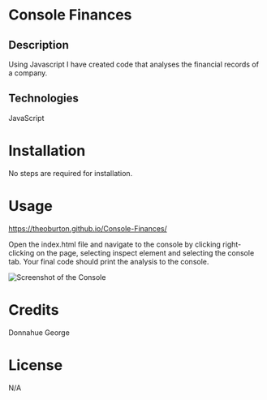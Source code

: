 # Console Finances

## Description

Using Javascript I have created code that analyses the financial records of a company.

## Technologies

JavaScript

# Installation

No steps are required for installation.


# Usage

https://theoburton.github.io/Console-Finances/

Open the index.html file and navigate to the console by clicking right-clicking on the page, selecting inspect element and selecting the console tab.
Your final code should print the analysis to the console.

![Screenshot of the Console](./assets/Screenshot.png)

# Credits
Donnahue George

# License

N/A
